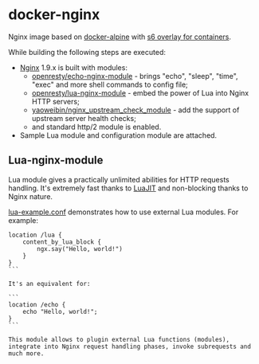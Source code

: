 # docker-nginx
Nginx image based on [docker-alpine](https://github.com/smebberson/docker-alpine) with [s6 overlay for containers](https://github.com/just-containers/s6-overlay).

While building the following steps are executed:

* [Nginx](http://nginx.org/) 1.9.x is built with modules:
  * [openresty/echo-nginx-module](https://github.com/openresty/echo-nginx-module) - brings "echo", "sleep", "time", "exec" and more shell commands to config file;
  * [openresty/lua-nginx-module](https://github.com/openresty/lua-nginx-module) - embed the power of Lua into Nginx HTTP servers;
  * [yaoweibin/nginx_upstream_check_module](https://github.com/yaoweibin/nginx_upstream_check_module) - add the support of upstream server health checks;
  * and standard http/2 module is enabled.
* Sample Lua module and configuration module are attached.

## Lua-nginx-module

Lua module gives a practically unlimited abilities for HTTP requests handling. It's extremely fast thanks to [LuaJIT](http://luajit.org/) and non-blocking thanks to Nginx nature.

[lua-example.conf](lua-example.conf) demonstrates how to use external Lua modules. For example:

````
location /lua {
    content_by_lua_block {
        ngx.say("Hello, world!")
    }
}
```

It's an equivalent for:

```
location /echo {
    echo "Hello, world!";
}
```

This module allows to plugin external Lua functions (modules), integrate into Nginx request handling phases, invoke subrequests and much more.
